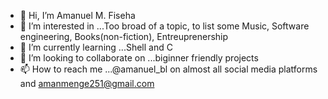- 👋 Hi, I’m Amanuel M. Fiseha
- 👀 I’m interested in ...Too broad of a topic, to list some Music, Software engineering, Books(non-fiction), Entreuprenership
- 🌱 I’m currently learning ...Shell and C
- 💞️ I’m looking to collaborate on ...biginner friendly projects
- 📫 How to reach me ...@amanuel_bl on almost all social media platforms and amanmenge251@gmail.com

<!---
amanu251/amanu251 is a ✨ special ✨ repository because its `README.md` (this file) appears on your GitHub profile.
You can click the Preview link to take a look at your changes.
--->
